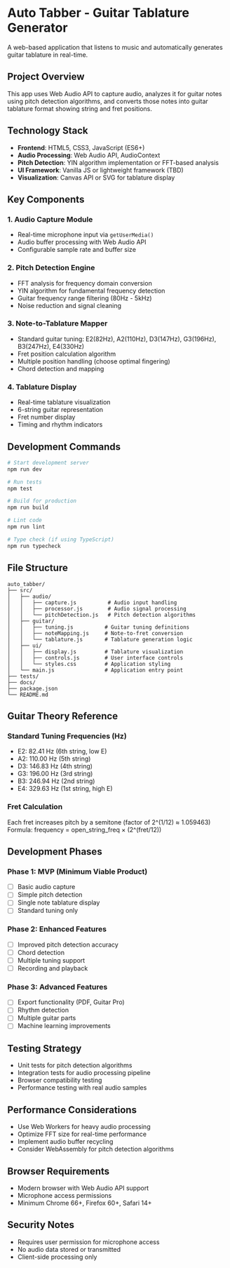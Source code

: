 # Auto Tabber - Guitar Tablature Generator

A web-based application that listens to music and automatically generates guitar tablature in real-time.

## Project Overview

This app uses Web Audio API to capture audio, analyzes it for guitar notes using pitch detection algorithms, and converts those notes into guitar tablature format showing string and fret positions.

## Technology Stack

- **Frontend**: HTML5, CSS3, JavaScript (ES6+)
- **Audio Processing**: Web Audio API, AudioContext
- **Pitch Detection**: YIN algorithm implementation or FFT-based analysis
- **UI Framework**: Vanilla JS or lightweight framework (TBD)
- **Visualization**: Canvas API or SVG for tablature display

## Key Components

### 1. Audio Capture Module
- Real-time microphone input via `getUserMedia()`
- Audio buffer processing with Web Audio API
- Configurable sample rate and buffer size

### 2. Pitch Detection Engine
- FFT analysis for frequency domain conversion
- YIN algorithm for fundamental frequency detection
- Guitar frequency range filtering (80Hz - 5kHz)
- Noise reduction and signal cleaning

### 3. Note-to-Tablature Mapper
- Standard guitar tuning: E2(82Hz), A2(110Hz), D3(147Hz), G3(196Hz), B3(247Hz), E4(330Hz)
- Fret position calculation algorithm
- Multiple position handling (choose optimal fingering)
- Chord detection and mapping

### 4. Tablature Display
- Real-time tablature visualization
- 6-string guitar representation
- Fret number display
- Timing and rhythm indicators

## Development Commands

```bash
# Start development server
npm run dev

# Run tests
npm test

# Build for production
npm run build

# Lint code
npm run lint

# Type check (if using TypeScript)
npm run typecheck
```

## File Structure

```
auto_tabber/
├── src/
│   ├── audio/
│   │   ├── capture.js          # Audio input handling
│   │   ├── processor.js        # Audio signal processing
│   │   └── pitchDetection.js   # Pitch detection algorithms
│   ├── guitar/
│   │   ├── tuning.js          # Guitar tuning definitions
│   │   ├── noteMapping.js     # Note-to-fret conversion
│   │   └── tablature.js       # Tablature generation logic
│   ├── ui/
│   │   ├── display.js         # Tablature visualization
│   │   ├── controls.js        # User interface controls
│   │   └── styles.css         # Application styling
│   └── main.js                # Application entry point
├── tests/
├── docs/
├── package.json
└── README.md
```

## Guitar Theory Reference

### Standard Tuning Frequencies (Hz)
- E2: 82.41 Hz (6th string, low E)
- A2: 110.00 Hz (5th string)
- D3: 146.83 Hz (4th string)
- G3: 196.00 Hz (3rd string)
- B3: 246.94 Hz (2nd string)
- E4: 329.63 Hz (1st string, high E)

### Fret Calculation
Each fret increases pitch by a semitone (factor of 2^(1/12) ≈ 1.059463)
Formula: frequency = open_string_freq × (2^(fret/12))

## Development Phases

### Phase 1: MVP (Minimum Viable Product)
- [ ] Basic audio capture
- [ ] Simple pitch detection
- [ ] Single note tablature display
- [ ] Standard tuning only

### Phase 2: Enhanced Features
- [ ] Improved pitch detection accuracy
- [ ] Chord detection
- [ ] Multiple tuning support
- [ ] Recording and playback

### Phase 3: Advanced Features
- [ ] Export functionality (PDF, Guitar Pro)
- [ ] Rhythm detection
- [ ] Multiple guitar parts
- [ ] Machine learning improvements

## Testing Strategy

- Unit tests for pitch detection algorithms
- Integration tests for audio processing pipeline
- Browser compatibility testing
- Performance testing with real audio samples

## Performance Considerations

- Use Web Workers for heavy audio processing
- Optimize FFT size for real-time performance
- Implement audio buffer recycling
- Consider WebAssembly for pitch detection algorithms

## Browser Requirements

- Modern browser with Web Audio API support
- Microphone access permissions
- Minimum Chrome 66+, Firefox 60+, Safari 14+

## Security Notes

- Requires user permission for microphone access
- No audio data stored or transmitted
- Client-side processing only